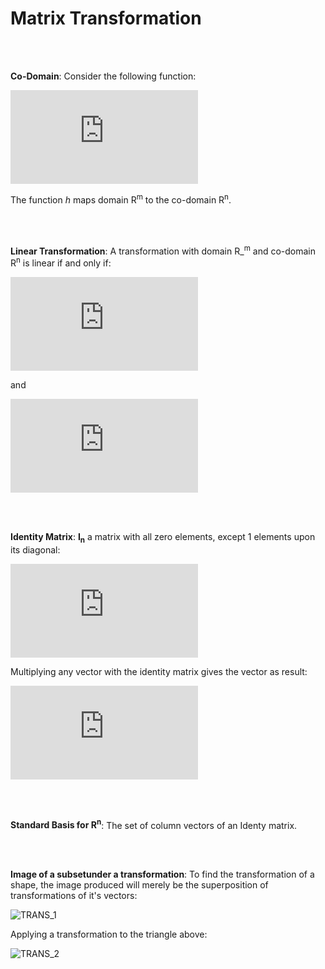 <h1>Matrix Transformation</h1>
<br>
<br>

__Co-Domain__: Consider the following function:

![equation](https://latex.codecogs.com/gif.latex?h%20%3A%20%5Cmathbb%7BR%7D%5E%7Bm%7D%20%5Cmapsto%20%5Cmathbb%7BR%7D%5En)

The function *h* maps domain R<sup>m</sup> to the co-domain R<sup>n</sup>.

<br>
<br>


__Linear Transformation__: A transformation with domain R_<sup>m</sup> and co-domain R<sup>n</sup> is linear if and only if:

![equation](https://latex.codecogs.com/gif.latex?T%20%5C%28%20%5Coverline%7Ba%7D&plus;%5Coverrightarrow%7Bb%7D%5C%29%3DT%5C%28%5Coverrightarrow%7Ba%7D%5C%29&plus;T%5Coverrightarrow%7Bb%7D)

and 

![equation](https://latex.codecogs.com/gif.latex?T%20%5C%28%20c%5Coverline%7Ba%7D%29%3Dc%20T%5C%28%5Coverrightarrow%7Ba%7D%5C%29)

<br>
<br>

__Identity Matrix__: __I<sub>n</sub>__ a matrix with all zero elements, except 1 elements upon its diagonal:

![equation](https://latex.codecogs.com/gif.latex?%5Cbegin%7Bbmatrix%7D%201%20%26%200%26%20...%260%20%5C%5C%200%26%201%20%26%20...%260%20%5C%5C%20...%26%20...%26...%20%26%20...%5C%5C%200%26%200%26%20...%261%20%5Cend%7Bbmatrix%7D)

Multiplying any vector with the identity matrix gives the vector as result:

![equation](https://latex.codecogs.com/gif.latex?I_n%5Coverrightarrow%7Bx%7D%3D%5Coverrightarrow%7Bx%7D)

<br>
<br>

__Standard Basis for R<sup>n</sup>__: The set of column vectors of an Identy matrix. 

<br>
<br>

__Image of a subsetunder a transformation__: To find the transformation of a shape, the image produced will merely be the superposition of transformations of it's vectors:

![TRANS_1](https://user-images.githubusercontent.com/68278907/89207381-e9b7ed80-d5ba-11ea-9fd5-7f0fdbe88c62.png)

Applying a transformation to the triangle above:

![TRANS_2](https://user-images.githubusercontent.com/68278907/89207289-cd1bb580-d5ba-11ea-9372-ce9289d99277.png)


